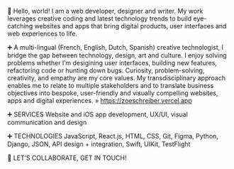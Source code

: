 👋 Hello, world! I am a web developer, designer and writer. My work leverages creative coding and latest technology trends to build eye-catching websites and apps that bring digital products, user interfaces and web experiences to life.  

➕ A multi-lingual (French, English, Dutch, Spanish) creative technologist, I bridge the gap between technology, design, art and culture. I enjoy solving problems whether I’m desigining user interfaces, building new features, refactoring code or hunting down bugs. Curiosity, problem-solving, creativity, and empathy are my core values. My transdisciplinary approach enables me to relate to multiple stakeholders and to translate business objectives into bespoke, user-friendly and visually compelling websites, apps and digital experiences. 
» https://zoeschreiber.vercel.app 

➕ SERVICES 
Website and iOS app development, UX/UI, visual communication and design

➕ TECHNOLOGIES
JavaScript, React.js, HTML, CSS, Git, Figma, Python, Django, JSON, API design + integration, Swift, UIKit, TestFlight

🟰 LET’S COLLABORATE, GET IN TOUCH!
